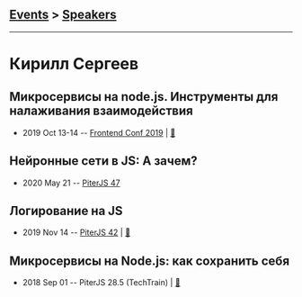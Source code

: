 ## [Events](../README.md) > [Speakers](../speakers.md)
---

# Кирилл Сергеев

## Микросервисы на node.js. Инструменты для налаживания взаимодействия
- 2019 Oct 13-14 -- [Frontend Conf 2019](https://www.youtube.com/watch?v=nNKe3KBwNok)  | [:notebook:](https://drive.google.com/file/d/1HeK4hZxhwaa4PA_G8Xv-noac6P3-px8k)  
## Нейронные сети в JS: А зачем?
- 2020 May 21 -- [PiterJS 47](https://www.youtube.com/watch?v=pev6g_oysUs)    
## Логирование на JS
- 2019 Nov 14 -- [PiterJS 42](https://www.youtube.com/watch?v=HpQfpLaIK2E)  | [:notebook:](https://github.com/piterjs/slides/blob/master/meetup%3D42/speech%3Djs-logging.pdf)  
## Микросервисы на Node.js: как сохранить себя
- 2018 Sep 01 -- PiterJS 28.5 (TechTrain)  | [:notebook:](https://downloads.ctfassets.net/oxjq45e8ilak/2DWWeik3qMcYKqosM0kS6y/e0060cbb81188d8711f8c49a1032b94a/Kirill_Sergeev_Mikroservisi_na_Nodejs_kak_sohranit_sebya.pdf)  

